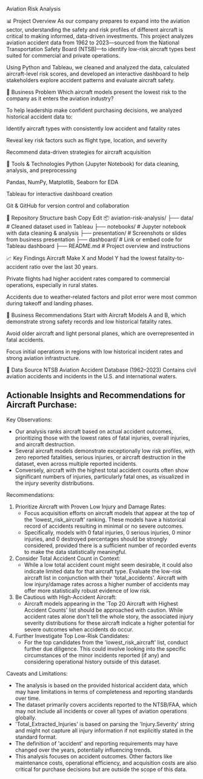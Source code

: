 Aviation Risk Analysis

📊 Project Overview
As our company prepares to expand into the aviation sector, understanding the safety and risk profiles of different aircraft is critical to making informed, data-driven investments. This project analyzes aviation accident data from 1962 to 2023—sourced from the National Transportation Safety Board (NTSB)—to identify low-risk aircraft types best suited for commercial and private operations.

Using Python and Tableau, we cleaned and analyzed the data, calculated aircraft-level risk scores, and developed an interactive dashboard to help stakeholders explore accident patterns and evaluate aircraft safety.

🚀 Business Problem
Which aircraft models present the lowest risk to the company as it enters the aviation industry?

To help leadership make confident purchasing decisions, we analyzed historical accident data to:

Identify aircraft types with consistently low accident and fatality rates

Reveal key risk factors such as flight type, location, and severity

Recommend data-driven strategies for aircraft acquisition

🧰 Tools & Technologies
Python (Jupyter Notebook) for data cleaning, analysis, and preprocessing

Pandas, NumPy, Matplotlib, Seaborn for EDA

Tableau for interactive dashboard creation

Git & GitHub for version control and collaboration

📁 Repository Structure
bash
Copy
Edit
📦 aviation-risk-analysis/
├── data/                 # Cleaned dataset used in Tableau
├── notebooks/            # Jupyter notebook with data cleaning & analysis
├── presentation/         # Screenshots or slides from business presentation
├── dashboard/            # Link or embed code for Tableau dashboard
├── README.md             # Project overview and instructions

📈 Key Findings
Aircraft Make X and Model Y had the lowest fatality-to-accident ratio over the last 30 years.

Private flights had higher accident rates compared to commercial operations, especially in rural states.

Accidents due to weather-related factors and pilot error were most common during takeoff and landing phases.

📌 Business Recommendations
Start with Aircraft Models A and B, which demonstrate strong safety records and low historical fatality rates.

Avoid older aircraft and light personal planes, which are overrepresented in fatal accidents.

Focus initial operations in regions with low historical incident rates and strong aviation infrastructure.


📜 Data Source
NTSB Aviation Accident Database (1962–2023)
Contains civil aviation accidents and incidents in the U.S. and international waters.

Actionable Insights and Recommendations for Aircraft Purchase:
------------------------------------------------------------

Key Observations:
- Our analysis ranks aircraft based on actual accident outcomes, prioritizing those with the lowest rates of fatal injuries, overall injuries, and aircraft destruction.
- Several aircraft models demonstrate exceptionally low risk profiles, with zero reported fatalities, serious injuries, or aircraft destruction in the dataset, even across multiple reported incidents.
- Conversely, aircraft with the highest total accident counts often show significant numbers of injuries, particularly fatal ones, as visualized in the injury severity distributions.

Recommendations:
1. Prioritize Aircraft with Proven Low Injury and Damage Rates:
   - Focus acquisition efforts on aircraft models that appear at the top of the 'lowest_risk_aircraft' ranking. These models have a historical record of accidents resulting in minimal or no severe outcomes.
   - Specifically, models with 0 fatal injuries, 0 serious injuries, 0 minor injuries, and 0 destroyed percentages should be strongly considered, provided there is a sufficient number of recorded events to make the data statistically meaningful.
2. Consider Total Accident Count in Context:
   - While a low total accident count might seem desirable, it could also indicate limited data for that aircraft type. Evaluate the low-risk aircraft list in conjunction with their 'total_accidents'. Aircraft with low injury/damage rates across a higher number of accidents may offer more statistically robust evidence of low risk.
3. Be Cautious with High-Accident Aircraft:
   - Aircraft models appearing in the 'Top 20 Aircraft with Highest Accident Counts' list should be approached with caution. While accident rates alone don't tell the whole story, the associated injury severity distributions for these aircraft indicate a higher potential for severe outcomes when accidents do occur.
4. Further Investigate Top Low-Risk Candidates:
   - For the top candidates from the 'lowest_risk_aircraft' list, conduct further due diligence. This could involve looking into the specific circumstances of the minor incidents reported (if any) and considering operational history outside of this dataset.

Caveats and Limitations:
- The analysis is based on the provided historical accident data, which may have limitations in terms of completeness and reporting standards over time.
- The dataset primarily covers accidents reported to the NTSB/FAA, which may not include all incidents or cover all types of aviation operations globally.
- 'Total_Extracted_Injuries' is based on parsing the 'Injury.Severity' string and might not capture all injury information if not explicitly stated in the standard format.
- The definition of 'accident' and reporting requirements may have changed over the years, potentially influencing trends.
- This analysis focuses on accident outcomes. Other factors like maintenance costs, operational efficiency, and acquisition costs are also critical for purchase decisions but are outside the scope of this data.